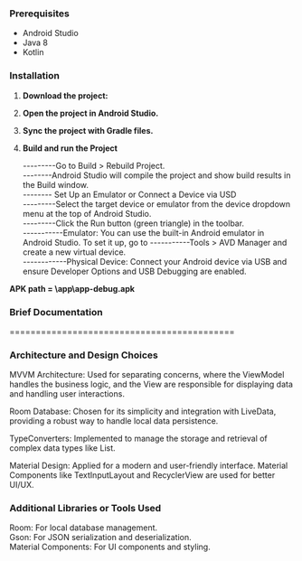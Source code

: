 ### Prerequisites

- Android Studio
- Java 8
- Kotlin

### Installation

1. **Download the project:**

2. **Open the project in Android Studio.**

3. **Sync the project with Gradle files.**

4. **Build and run the Project**

   ---------Go to Build > Rebuild Project.<br />
   --------Android Studio will compile the project and show build results in the Build window.<br />
   -------- Set Up an Emulator or Connect a Device via USD<br />
   ---------Select the target device or emulator from the device dropdown menu at the top of Android
   Studio.<br />
   ---------Click the Run button (green triangle) in the toolbar.<br />
   -----------Emulator: You can use the built-in Android emulator in Android Studio. To set it up, go to
   -----------Tools > AVD Manager and create a new virtual device.<br />
   ------------Physical Device: Connect your Android device via USB and ensure Developer Options and USB
   Debugging are enabled.<br />

**APK path = \app\app-debug.apk**

### Brief Documentation
===========================================

### Architecture and Design Choices

MVVM Architecture: Used for separating concerns, where the ViewModel handles the business logic, and
the View are responsible for displaying data and handling user interactions.

Room Database: Chosen for its simplicity and integration with LiveData, providing a robust way to
handle local data persistence.

TypeConverters: Implemented to manage the storage and retrieval of complex data types like
List<String>.

Material Design: Applied for a modern and user-friendly interface. Material Components like
TextInputLayout and RecyclerView are used for better UI/UX.

### Additional Libraries or Tools Used

Room: For local database management.<br />
Gson: For JSON serialization and deserialization.<br />
Material Components: For UI components and styling.<br />